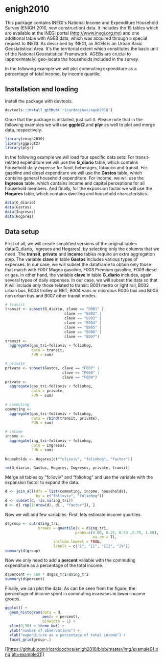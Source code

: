 # enigh2010

This package contains INEGI's National Income and Expenditure Household Survey (ENIGH 2010, new construction) data. It includes the 15 tables which are available at the INEGI portal (<http://www.inegi.org.mx>) and one additional table with AGEB data, which was acquired through a special request to INEGI. As described by INEGI, an AGEB is an Urban Basic Geostatistical Area. It's the territorial extent which constitutes the basic unit of the National Geostatistical Framework. AGEBs are crucial to (approximately) geo-locate the households included in the survey. 

In the following example we will plot commuting expenditure as a percentage of total income, by income quartile. 

## Installation and loading
Install the package with devtools.
```r
devtools::install_github('ricardoochoa/ageb2010')
```
Once that the package is installed, just call it. Please note that in the following examples we will use **ggplot2** and **plyr** as well to plot and merge data, respectively. 
```r
library(enigh2010)
library(ggplot2)
library(plyr)
```
In the following example we will load four specific data sets: 
For transit-related expenditure we will use the **G_diario** table, which contains household daily expense for food, beberages, tobacco and transit. 
For gasoline and diesel expenditure we will use the **Gastos** table, which contains general household expenditure.
For income, we will use the **Ingresos** table, which contains income and capital perceptions for all household members. 
And finally, for the expansion factor we will use the **Hogares** table, which contains dwelling and household characteristics.
```r
data(G_diario)
data(Gastos)
data(Ingresos)
data(Hogares)
```
## Data setup
First of all, we will create simplified versions of the original tables data(G_diario, Ingresos and Hogares), by selecting only the columns that we need. The **transit**, **private** and **income** tables require an extra aggregation step. The variable **clave** in table **Gastos** includes various types of expenses. In our case, we will subset the dataframe to obtain only those that match with F007 Magna gasoline, F008 Premium gasoline, F009 diesel or gas. In other hand, the variable **clave** in table **G_diario** includes, again, several types of daily expenses. In our case, we will subset the data so that it will include only those related to transit: B001 metro or light rail, B002 urban bus, B003 trolley or BRT, B004 vans or microbus B005 taxi and B006 non urban bus and B007 other transit modes.
```r
# transit
transit <- subset(G_diario, clave == "B001" |
                           clave == "B002" |
                           clave == "B003" |
                           clave == "B004" |
                           clave == "B005" |
                           clave == "B006" |
                           clave == "B007")
transit <- 
  aggregate(gas_tri~folioviv + foliohog, 
            data = transit, 
            FUN = sum)

# private
private <- subset(Gastos, clave == "F007" |
                          clave == "F008" |
                          clave == "F009")
private <- 
  aggregate(gas_tri~folioviv + foliohog, 
            data = private, 
            FUN = sum)
            
# commuting
commuting <- 
  aggregate(gas_tri~folioviv + foliohog, 
            data = rbind(transit, private), 
            FUN = sum)

# income
income <- 
  aggregate(ing_tri~folioviv + foliohog, 
            data = Ingresos, 
            FUN = sum)
            
households <- Hogares[c("folioviv", "foliohog", "factor")]

rm(G_diario, Gastos, Hogares, Ingresos, private, transit)
```
Merge all tables by "folioviv" and "foliohog" and use the variable with the expansion factor to expand the data. 

```r
d <- join_all(dfs = list(commuting, income, households), 
              by = c("folioviv", "foliohog"))
d <- subset(d, !is.na(ing_tri))
d <- d[ rep(1:nrow(d), d[ , "factor"]), ]
```
Now we will add few variables. First, lets estimate income quartiles. 
```r
d$group <- cut(d$ing_tri,
               breaks = quantile(x = d$ing_tri, 
                                probs=c(0.00, 0.25, 0.50 ,0.75, 1.00), 
                                        na.rm = T), 
                      include.lowest = TRUE, 
                      labels = c("I", "II", "III", "IV"))
summary(d$group)
```
Now we only need to add a **percent** valiable with the commuting expenditure as a percentage of the total income. 
```r
d$percent <- 100 * d$gas_tri/d$ing_tri
summary(d$percent)
```
Finally, we can plot the data. As can be seen from the figure, the percentage of income spent in commuting increases in lower-income groups.
```r
ggplot() +
  geom_histogram(data = d, 
                 aes(x = percent), 
                 binwidth = 1) +
  xlim(0,50) + theme_bw() + 
  ylab("number of observations") +
  xlab("expenditure as a percentage of total income") +
  facet_grid(group~.)
```  

[[https://github.com/ricardoochoa/enigh2010/blob/master/img/example01.png|alt=example01]]
